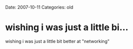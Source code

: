 Date: 2007-10-11
Categories: old

# wishing i was just a little bi…

wishing i was just a little bit better at &quot;networking&quot;
